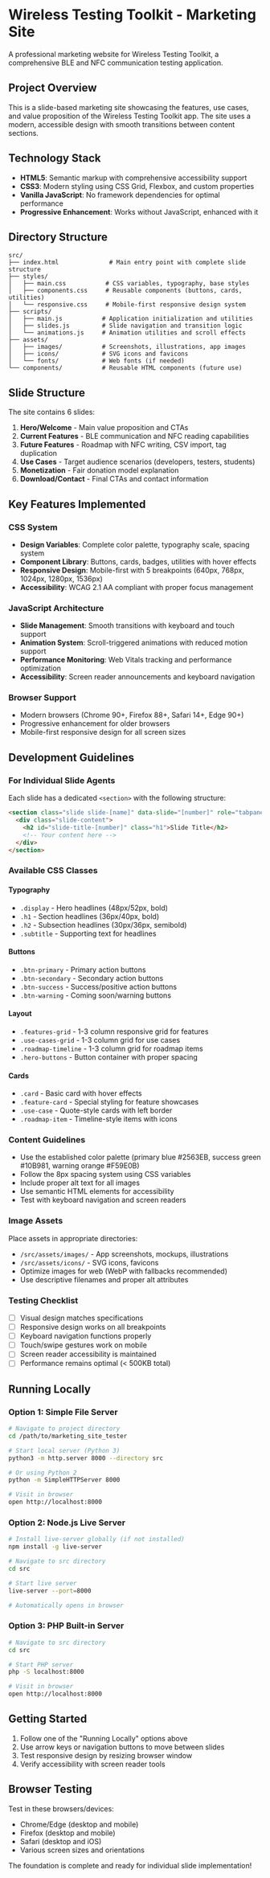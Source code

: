 # Wireless Testing Toolkit - Marketing Site

A professional marketing website for Wireless Testing Toolkit, a comprehensive BLE and NFC communication testing application.

## Project Overview

This is a slide-based marketing site showcasing the features, use cases, and value proposition of the Wireless Testing Toolkit app. The site uses a modern, accessible design with smooth transitions between content sections.

## Technology Stack

- **HTML5**: Semantic markup with comprehensive accessibility support
- **CSS3**: Modern styling using CSS Grid, Flexbox, and custom properties
- **Vanilla JavaScript**: No framework dependencies for optimal performance
- **Progressive Enhancement**: Works without JavaScript, enhanced with it

## Directory Structure

```
src/
├── index.html              # Main entry point with complete slide structure
├── styles/
│   ├── main.css           # CSS variables, typography, base styles
│   ├── components.css     # Reusable components (buttons, cards, utilities)
│   └── responsive.css     # Mobile-first responsive design system
├── scripts/
│   ├── main.js           # Application initialization and utilities
│   ├── slides.js         # Slide navigation and transition logic
│   └── animations.js     # Animation utilities and scroll effects
├── assets/
│   ├── images/           # Screenshots, illustrations, app images
│   ├── icons/            # SVG icons and favicons
│   └── fonts/            # Web fonts (if needed)
└── components/           # Reusable HTML components (future use)
```

## Slide Structure

The site contains 6 slides:

1. **Hero/Welcome** - Main value proposition and CTAs
2. **Current Features** - BLE communication and NFC reading capabilities
3. **Future Features** - Roadmap with NFC writing, CSV import, tag duplication
4. **Use Cases** - Target audience scenarios (developers, testers, students)
5. **Monetization** - Fair donation model explanation
6. **Download/Contact** - Final CTAs and contact information

## Key Features Implemented

### CSS System
- **Design Variables**: Complete color palette, typography scale, spacing system
- **Component Library**: Buttons, cards, badges, utilities with hover effects
- **Responsive Design**: Mobile-first with 5 breakpoints (640px, 768px, 1024px, 1280px, 1536px)
- **Accessibility**: WCAG 2.1 AA compliant with proper focus management

### JavaScript Architecture
- **Slide Management**: Smooth transitions with keyboard and touch support
- **Animation System**: Scroll-triggered animations with reduced motion support
- **Performance Monitoring**: Web Vitals tracking and performance optimization
- **Accessibility**: Screen reader announcements and keyboard navigation

### Browser Support
- Modern browsers (Chrome 90+, Firefox 88+, Safari 14+, Edge 90+)
- Progressive enhancement for older browsers
- Mobile-first responsive design for all screen sizes

## Development Guidelines

### For Individual Slide Agents

Each slide has a dedicated `<section>` with the following structure:
```html
<section class="slide slide-[name]" data-slide="[number]" role="tabpanel" aria-labelledby="slide-title-[number]" aria-hidden="true">
  <div class="slide-content">
    <h2 id="slide-title-[number]" class="h1">Slide Title</h2>
    <!-- Your content here -->
  </div>
</section>
```

### Available CSS Classes

#### Typography
- `.display` - Hero headlines (48px/52px, bold)
- `.h1` - Section headlines (36px/40px, bold)  
- `.h2` - Subsection headlines (30px/36px, semibold)
- `.subtitle` - Supporting text for headlines

#### Buttons
- `.btn-primary` - Primary action buttons
- `.btn-secondary` - Secondary action buttons
- `.btn-success` - Success/positive action buttons
- `.btn-warning` - Coming soon/warning buttons

#### Layout
- `.features-grid` - 1-3 column responsive grid for features
- `.use-cases-grid` - 1-3 column grid for use cases
- `.roadmap-timeline` - 1-3 column grid for roadmap items
- `.hero-buttons` - Button container with proper spacing

#### Cards
- `.card` - Basic card with hover effects
- `.feature-card` - Special styling for feature showcases
- `.use-case` - Quote-style cards with left border
- `.roadmap-item` - Timeline-style items with icons

### Content Guidelines

- Use the established color palette (primary blue #2563EB, success green #10B981, warning orange #F59E0B)
- Follow the 8px spacing system using CSS variables
- Include proper alt text for all images
- Use semantic HTML elements for accessibility
- Test with keyboard navigation and screen readers

### Image Assets

Place assets in appropriate directories:
- `/src/assets/images/` - App screenshots, mockups, illustrations
- `/src/assets/icons/` - SVG icons, favicons
- Optimize images for web (WebP with fallbacks recommended)
- Use descriptive filenames and proper alt attributes

### Testing Checklist

- [ ] Visual design matches specifications
- [ ] Responsive design works on all breakpoints
- [ ] Keyboard navigation functions properly
- [ ] Touch/swipe gestures work on mobile
- [ ] Screen reader accessibility is maintained
- [ ] Performance remains optimal (< 500KB total)

## Running Locally

### Option 1: Simple File Server
```bash
# Navigate to project directory
cd /path/to/marketing_site_tester

# Start local server (Python 3)
python3 -m http.server 8000 --directory src

# Or using Python 2
python -m SimpleHTTPServer 8000

# Visit in browser
open http://localhost:8000
```

### Option 2: Node.js Live Server
```bash
# Install live-server globally (if not installed)
npm install -g live-server

# Navigate to src directory
cd src

# Start live server
live-server --port=8000

# Automatically opens in browser
```

### Option 3: PHP Built-in Server
```bash
# Navigate to src directory  
cd src

# Start PHP server
php -S localhost:8000

# Visit in browser
open http://localhost:8000
```

## Getting Started

1. Follow one of the "Running Locally" options above
2. Use arrow keys or navigation buttons to move between slides
3. Test responsive design by resizing browser window
4. Verify accessibility with screen reader tools

## Browser Testing

Test in these browsers/devices:
- Chrome/Edge (desktop and mobile)
- Firefox (desktop and mobile)
- Safari (desktop and iOS)
- Various screen sizes and orientations

The foundation is complete and ready for individual slide implementation!